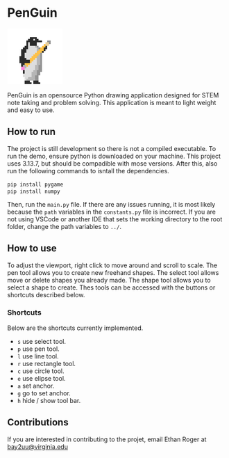 # PenGuin

![](images/logo.png)

PenGuin is an opensource Python drawing application designed for STEM note taking and problem solving. This application is meant to light weight and easy to use. 

## How to run

The project is still development so there is not a compiled executable. To run the demo, ensure python is downloaded on your machine. This project uses 3.13.7, but should be compadible with mose versions. After this, also run the following commands to isntall the dependencies. 
```
pip install pygame
pip install numpy
```

Then, run the `main.py` file. If there are any issues running, it is most likely because the `path` variables in the `constants.py` file is incorrect. If you are not using VSCode or another IDE that sets the working directory to the root folder, change the path variables to `../`.   

## How to use

To adjust the viewport, right click to move around and scroll to scale. The pen tool allows you to create new freehand shapes. The select tool allows move or delete shapes you already made. The shape tool allows you to select a shape to create. Thes tools can be accessed with the buttons or shortcuts described below. 

### Shortcuts

Below are the shortcuts currently implemented. 

* `s` use select tool.
* `p` use pen tool.
* `l` use line tool.
* `r` use rectangle tool.
* `c` use circle tool.
* `e` use elipse tool.
* `a` set anchor.
* `g` go to set anchor.
* `h` hide / show tool bar. 

## Contributions

If you are interested in contributing to the projet, email Ethan Roger at bay2uu@virginia.edu
  
